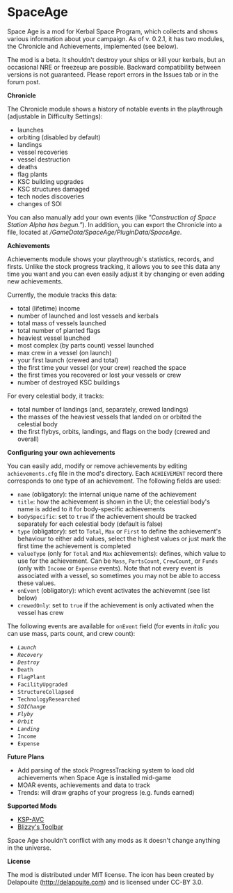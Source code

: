 # SpaceAge

Space Age is a mod for Kerbal Space Program, which collects and shows various information about your campaign. As of v. 0.2.1, it has two modules, the Chronicle and Achievements, implemented (see below).

The mod is a beta. It shouldn't destroy your ships or kill your kerbals, but an occasional NRE or freezeup are possible. Backward compatibility between versions is not guaranteed. Please report errors in the Issues tab or in the forum post.

**Chronicle**

The Chronicle module shows a history of notable events in the playthrough (adjustable in Difficulty Settings):
- launches
- orbiting (disabled by default)
- landings
- vessel recoveries
- vessel destruction
- deaths
- flag plants
- KSC building upgrades
- KSC structures damaged
- tech nodes discoveries
- changes of SOI

You can also manually add your own events (like *"Construction of Space Station Alpha has begun."*). In addition, you can export the Chronicle into a file, located at *<your KSP install>/GameData/SpaceAge/PluginData/SpaceAge*.

**Achievements**

Achievements module shows your playthrough's statistics, records, and firsts. Unlike the stock progress tracking, it allows you to see this data any time you want and you can even easily adjust it by changing or even adding new achievements.

Currently, the module tracks this data:
- total (lifetime) income
- number of launched and lost vessels and kerbals
- total mass of vessels launched
- total number of planted flags
- heaviest vessel launched
- most complex (by parts count) vessel launched
- max crew in a vessel (on launch)
- your first launch (crewed and total)
- the first time your vessel (or your crew) reached the space
- the first times you recovered or lost your vessels or crew
- number of destroyed KSC buildings

For every celestial body, it tracks:
- total number of landings (and, separately, crewed landings)
- the masses of the heaviest vessels that landed on or orbited the celestial body
- the first flybys, orbits, landings, and flags on the body (crewed and overall)

**Configuring your own achievements**

You can easily add, modify or remove achievements by editing `achievements.cfg` file in the mod's directory. Each `ACHIEVEMENT` record there corresponds to one type of an achievement. The following fields are used:
- `name` (obligatory): the internal unique name of the achievement
- `title`: how the achievement is shown in the UI; the celestial body's name is added to it for body-specific achievements
- `bodySpecific`: set to `true` if the achievement should be tracked separately for each celestial body (default is false)
- `type` (obligatory): set to `Total`, `Max` or `First` to define the achievement's behaviour to either add values, select the highest values or just mark the first time the achievement is completed
- `valueType` (only for `Total` and `Max` achievements): defines, which value to use for the achievement. Can be `Mass`, `PartsCount`, `CrewCount`, or `Funds` (only with `Income` or `Expense` events). Note that not every event is associated with a vessel, so sometimes you may not be able to access these values.
- `onEvent` (obligatory): which event activates the achievemnt (see list below)
- `crewedOnly`: set to `true` if the achievement is only activated when the vessel has crew

The following events are available for `onEvent` field (for events in *italic* you can use mass, parts count, and crew count):
- *`Launch`*
- *`Recovery`*
- *`Destroy`*
- `Death`
- `FlagPlant`
- `FacilityUpgraded`
- `StructureCollapsed`
- `TechnologyResearched`
- *`SOIChange`*
- *`Flyby`*
- *`Orbit`*
- *`Landing`*
- `Income`
- `Expense`

**Future Plans**

- Add parsing of the stock ProgressTracking system to load old achievements when Space Age is installed mid-game
- MOAR events, achievements and data to track
- Trends: will draw graphs of your progress (e.g. funds earned)

**Supported Mods**

- [KSP-AVC](https://forum.kerbalspaceprogram.com/index.php?/topic/72169-12-ksp-avc-add-on-version-checker-plugin-1162-miniavc-ksp-avc-online-2016-10-13/)
- [Blizzy's Toolbar](https://forum.kerbalspaceprogram.com/index.php?/topic/55420-120-toolbar-1713-common-api-for-draggableresizable-buttons-toolbar/)

Space Age shouldn't conflict with any mods as it doesn't change anything in the universe.

**License**

The mod is distributed under MIT license. The icon has been created by Delapouite (http://delapouite.com) and is licensed under CC-BY 3.0.
